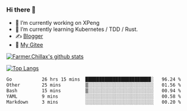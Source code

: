 ### Hi there 👋

- 🔭 I’m currently working on XPeng
- 🌱 I’m currently learning Kubernetes / TDD / Rust.
- ✍️ [Blogger](https://blog.farmer233.top)
- 🤔 [My Gitee](https://gitee.com/Farmer-chong)


[![Farmer.Chillax's github stats](https://github-readme-stats.vercel.app/api?username=FarmerChillax)](https://github.com/anuraghazra/github-readme-stats)

[![Top Langs](https://github-readme-stats.vercel.app/api/top-langs/?username=FarmerChillax&layout=compact&hide=html,css,javascript)](https://github.com/anuraghazra/github-readme-stats)


<a href="https://wakatime.com/@Farmer"> </a>
          <!--START_SECTION:waka-->

```txt
Go           26 hrs 15 mins  ████████████████████████░   96.24 %
Other        25 mins         ▒░░░░░░░░░░░░░░░░░░░░░░░░   01.56 %
Bash         15 mins         ▒░░░░░░░░░░░░░░░░░░░░░░░░   00.94 %
YAML         9 mins          ░░░░░░░░░░░░░░░░░░░░░░░░░   00.58 %
Markdown     3 mins          ░░░░░░░░░░░░░░░░░░░░░░░░░   00.20 %
```

<!--END_SECTION:waka-->



<!--
**Farmer-chong/Farmer-chong** is a ✨ _special_ ✨ repository because its `README.md` (this file) appears on your GitHub profile.

Here are some ideas to get you started:

- 🔭 I’m currently working on ...
- 🌱 I’m currently learning ...
- 👯 I’m looking to collaborate on ...
- 🤔 I’m looking for help with ...
- 💬 Ask me about ...
- 📫 How to reach me: ...
- 😄 Pronouns: ...
- ⚡ Fun fact: ...
-->
